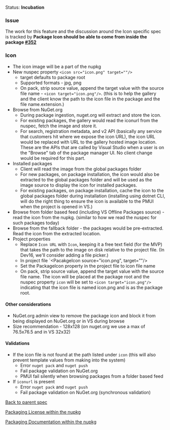 Status: **Incubation**

### Issue
The work for this feature and the discussion around the Icon specific spec is tracked by **Package Icon should be able to come from inside the package [#352](https://github.com/NuGet/Home/issues/352)**

### Icon

* The icon image will be a part of the nupkg
* New nuspec property `<icon src="icon.png" target=""/>`
  * target defaults to package root
  * Supported formats - jpg, png
  * On pack, strip source value, append the target value with the source file name - `<icon target="icon.png"/>`. (this is to help the gallery and the client know the path to the icon file in the package and the file name.extension.)
* Browse from NuGet.org
  * During package ingestion, nuget.org will extract and store the icon.
  * For existing packages, the gallery would read the iconurl from the nuspec, fetch the image and store it.
  * For search, registration metadata, and v2 API (basically any service that customers hit where we expose the icon URL), the icon URL would be replaced with URL to the gallery hosted image location. These are the APIs that are called by Visual Studio when a user is on the "Browse" tab of the package manager UI. No client change would be required for this part. 
* Installed packages
  * Client will read the image from the global packages folder
  * For new packages, on package installation, the icon would also be extracted to the global packages folder and will be used as the image source to display the icon for installed packages.
  * For existing packages, on package installation, cache the icon to the global packages folder during installation (installing using dotnet CLI, will do the right thing to ensure the icon is available to the PMUI when the project is opened in VS.)
* Browse from folder based feed (including VS Offline Packages source) - read the icon from the nupkg. (similar to how we read the nuspec for such packages today)
* Browse from the fallback folder - the packages would be pre-extracted. Read the icon from the extracted location.
* Project properties
  * Replace `Icon URL` with `Icon`, keeping it a free text field (for the MVP) that takes the path to the image on disk relative to the project file. (In Dev16, we'll consider adding a file picker.)
  * In project file `<PacakgeIcon source="icon.png", target=""/>
  * Set the PackageIcon property in the project file to icon file name
  * On pack, strip source value, append the target value with the source file name. The icon will be placed at the package root and the nuspec property `icon` will be set to `<icon target="icon.png"/>` indicating that the icon file is named icon.png and is as the package root.

#### Other considerations
* NuGet.org admin view to remove the package icon and block it from being displayed on NuGet.org or in VS during browse
* Size recommendation - 128x128 (on nuget.org we use a max of 76.5x76.5 and in VS 32x32)

#### Validations
* If the icon file is not found at the path listed under `icon` (this will also prevent template values from making into the system)
  * Error `nuget pack` and `nuget push` 
  * Fail package validation on NuGet.org
  * PMUI fail silently when browsing packages from a folder based feed
* If `iconurl` is present
  * Error `nuget pack` and `nuget push` 
  * Fail package validation on NuGet.org (synchronous validation)

[Back to parent spec](https://github.com/NuGet/Engineering/wiki/Packaging-Icon,-License-and-Documentation-within-the-nupkg)

[Packaging License within the nupkg](https://github.com/NuGet/Engineering/wiki/Packaging-License-within-the-nupkg)

[Packaging Documentation within the nupkg](https://github.com/NuGet/Engineering/wiki/Packaging-Documentation-within-the-nupkg)
